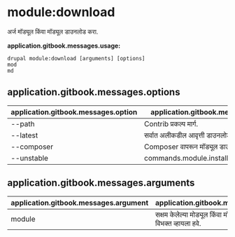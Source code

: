 # module:download
अर्ज मॉड्यूल किंवा मॉड्यूल डाउनलोड करा.

**application.gitbook.messages.usage:**
```
drupal module:download [arguments] [options]
mod
md
```

## application.gitbook.messages.options
application.gitbook.messages.option | application.gitbook.messages.details
-------|-------------
--path | Contrib प्रकल्प मार्ग.
--latest | सर्वात अलीकडील आवृत्ती डाउनलोड करण्यासाठी डीफॉल्ट.
--composer | Composer वापरून मॉड्यूल डाउनलोड करा.
--unstable | commands.module.install.options.unstable

## application.gitbook.messages.arguments
application.gitbook.messages.argument | application.gitbook.messages.details
---------|-------------
module | सक्षम केलेल्या मोड्यूल किंवा मॉड्यूल्सना स्पेसद्वारे विभक्त व्हायला हवे.
